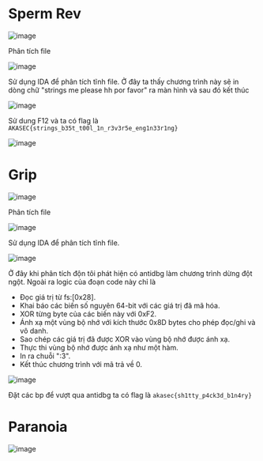# Sperm Rev

![image](https://github.com/daglongg/ctf.akasec/assets/138242812/7fa9dc32-7ccb-4897-b726-58204d5c5039)

Phân tích file 

![image](https://github.com/daglongg/ctf.akasec/assets/138242812/43e71581-c028-4013-ac74-7641a57d8a9d)

Sử dụng IDA để phân tích tĩnh file. Ở đây ta thấy chương trình này sẽ in dòng chữ "strings me please hh por favor" ra màn hình và sau đó kết thúc

![image](https://github.com/daglongg/ctf.akasec/assets/138242812/b6f1d181-5f94-4611-8c63-062e00196e6e)

Sử dung F12 và ta có flag là `AKASEC{strings_b35t_t00l_1n_r3v3r5e_eng1n33r1ng}`

![image](https://github.com/daglongg/ctf.akasec/assets/138242812/2433ab7f-8145-4f25-a105-daa6277ac79c)

# Grip

![image](https://github.com/daglongg/ctf.akasec/assets/138242812/56d5f810-0f35-4db1-9890-b300d8a887ca)

Phân tích file 

![image](https://github.com/daglongg/ctf.akasec/assets/138242812/74b67604-d4ee-4f96-8e26-d861c6dd969f)

Sử dụng IDA để phân tích tĩnh file. 

![image](https://github.com/daglongg/ctf.akasec/assets/138242812/3ebaa6f7-f071-4097-a175-5da72946d305)

Ở đây khi phân tích độn tôi phát hiện có antidbg làm chương trình dừng đột ngột. Ngoài ra logic của đoạn code này chỉ là 
- Đọc giá trị từ fs:[0x28].
- Khai báo các biến số nguyên 64-bit với các giá trị đã mã hóa.
- XOR từng byte của các biến này với 0xF2.
- Ánh xạ một vùng bộ nhớ với kích thước 0x8D bytes cho phép đọc/ghi và vô danh.
- Sao chép các giá trị đã được XOR vào vùng bộ nhớ được ánh xạ.
- Thực thi vùng bộ nhớ được ánh xạ như một hàm.
- In ra chuỗi ":3".
- Kết thúc chương trình với mã trả về 0.

![image](https://github.com/daglongg/ctf.akasec/assets/138242812/92a8a491-fb2b-4e34-989b-8a74fd04e7fe)

Đặt các bp để vượt qua antidbg ta có flag là `akasec{sh1tty_p4ck3d_b1n4ry}`

# Paranoia

![image](https://github.com/daglongg/ctf.akasec/assets/138242812/8e5f0ea8-5ef5-4ffd-a37a-baea40594374)


